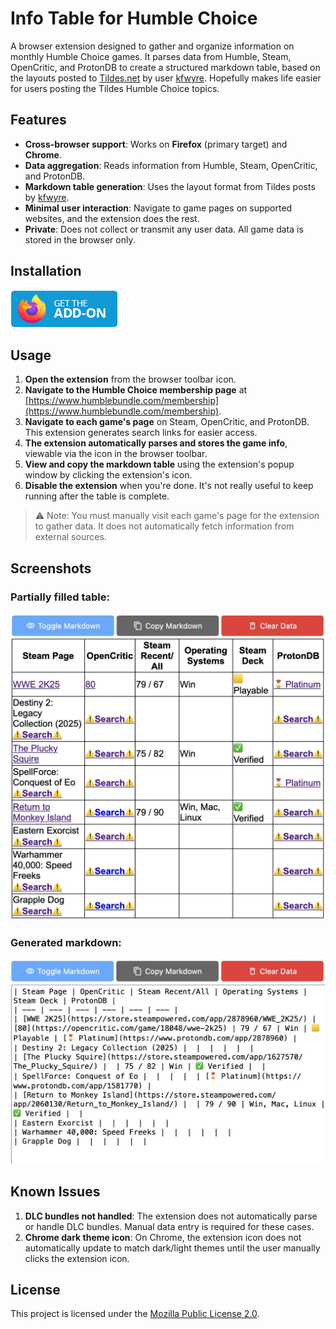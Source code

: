 # Info Table for Humble Choice

A browser extension designed to gather and organize information on monthly Humble Choice games. It parses data from Humble, Steam, OpenCritic, and ProtonDB to create a structured markdown table, based on the layouts posted to [Tildes.net](https://tildes.net) by user [kfwyre](https://tildes.net/user/kfwyre). Hopefully makes life easier for users posting the Tildes Humble Choice topics.

## Features

- **Cross-browser support**: Works on **Firefox** (primary target) and **Chrome**.
- **Data aggregation**: Reads information from Humble, Steam, OpenCritic, and ProtonDB.
- **Markdown table generation**: Uses the layout format from Tildes posts by [kfwyre](https://tildes.net/user/kfwyre).
- **Minimal user interaction**: Navigate to game pages on supported websites, and the extension does the rest.
- **Private**: Does not collect or transmit any user data. All game data is stored in the browser only.

## Installation

[![Firefox Add-ons](get-the-addon-178x60px.dad84b42.png)](https://addons.mozilla.org/firefox/addon/info-table-for-humble-choice/)

## Usage

1. **Open the extension** from the browser toolbar icon.
2. **Navigate to the Humble Choice membership page** at [https://www.humblebundle.com/membership](https://www.humblebundle.com/membership).
3. **Navigate to each game's page** on Steam, OpenCritic, and ProtonDB. This extension generates search links for easier access.
4. **The extension automatically parses and stores the game info**, viewable via the icon in the browser toolbar.
5. **View and copy the markdown table** using the extension's popup window by clicking the extension's icon.
6. **Disable the extension** when you're done. It's not really useful to keep running after the table is complete.

> ⚠️ Note: You must manually visit each game's page for the extension to gather data. It does not automatically fetch information from external sources.

## Screenshots

### Partially filled table:

![Screenshot of partially filled table](screenshot1.jpeg)

### Generated markdown:

![Screenshot of generated markdown table](screenshot2.jpeg)

## Known Issues

1. **DLC bundles not handled**: The extension does not automatically parse or handle DLC bundles. Manual data entry is required for these cases.
2. **Chrome dark theme icon**: On Chrome, the extension icon does not automatically update to match dark/light themes until the user manually clicks the extension icon.

## License

This project is licensed under the [Mozilla Public License 2.0](LICENSE.txt).